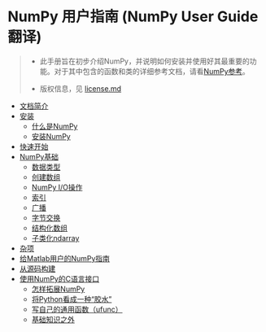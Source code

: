 # NumPy 用户指南 (NumPy User Guide翻译)

> * 此手册旨在初步介绍NumPy，并说明如何安装并使用好其最重要的功能。对于其中包含的函数和类的详细参考文档，请看[NumPy参考](https://docs.scipy.org/doc/numpy/user/index.html)。
>
> * 版权信息，见 [license.md](license.md)

* [文档简介](README.md)
* [安装](1.Setting-up/README.md)
  * [什么是NumPy](1.Setting-up/What_is_NumPy.md)
  * [安装NumPy](1.Setting-up/Installing_NumPy.md)
* [快速开始](2.Quickstart-tutorial/Quickstart_tutorial.md)
* [NumPy基础](3.NumPy-basics/README.md)
  * [数据类型](3.NumPy-basics/Data_types.md)
  * [创建数组](3.NumPy-basics/Array_creation.md)
  * [NumPy I/O操作](3.NumPy-basics/IO_with_NumPy.md)
  * [索引](3.NumPy-basics/Indexing.md)
  * [广播](3.NumPy-basics/Broadcasting.md)
  * [字节交换](3.NumPy-basics/Byte-swapping.md)
  * [结构化数组](3.NumPy-basics/Structured_arrays.md)
  * [子类化ndarray](3.NumPy-basics/Subclassing_ndarray.md)
* [杂项](4.Miscellaneous/Miscellaneous.md)
* [给Matlab用户的NumPy指南](5.NumPy-for-Matlab-users/NumPy_for_Matlab_users.md)
* [从源码构建](6.Building-from-source/Building_from_source.md)
* [使用NumPy的C语言接口](7.Using-NumPy-C-API/README.md)
    * [怎样拓展NumPy](7.Using-NumPy-C-API/How_to_extend_NumPy.md)
    * [将Python看成一种“胶水”](7.Using-NumPy-C-API/Using_Python_as_glue.md)
    * [写自己的通用函数（ufunc）](7.Using-NumPy-C-API/Writing_your_own_ufunc.md)
    * [基础知识之外](7.Using-NumPy-C-API/Beyond_the_Basics.md) 




